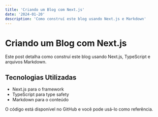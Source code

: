 ```yaml
---
title: 'Criando um Blog com Next.js'
date: '2024-01-20'
description: 'Como construí este blog usando Next.js e Markdown'
---
```


# Criando um Blog com Next.js

Este post detalha como construí este blog usando Next.js, TypeScript e arquivos Markdown.

## Tecnologias Utilizadas

- Next.js para o framework
- TypeScript para type safety
- Markdown para o conteúdo

O código está disponível no GitHub e você pode usá-lo como referência.
